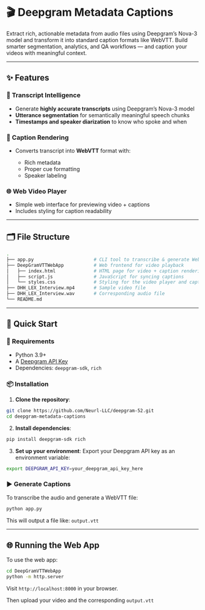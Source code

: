 # 🎬 Deepgram Metadata Captions

Extract rich, actionable metadata from audio files using Deepgram’s Nova-3 model and transform it into standard caption formats like WebVTT. Build smarter segmentation, analytics, and QA workflows — and caption your videos with meaningful context.

---

## ✨ Features

### 🧠 Transcript Intelligence

* Generate **highly accurate transcripts** using Deepgram’s Nova-3 model
* **Utterance segmentation** for semantically meaningful speech chunks
* **Timestamps and speaker diarization** to know who spoke and when

### 📼 Caption Rendering

* Converts transcript into **WebVTT** format with:

  * Rich metadata
  * Proper cue formatting
  * Speaker labeling

### 🌐 Web Video Player

* Simple web interface for previewing video + captions
* Includes styling for caption readability

---

## 🗂️ File Structure

```bash
.
├── app.py                      # CLI tool to transcribe & generate WebVTT/SRT captions
├── DeepGramVTTWebApp           # Web frontend for video playback
│   ├── index.html              # HTML page for video + caption rendering
│   ├── script.js               # JavaScript for syncing captions
│   └── styles.css              # Styling for the video player and captions
├── DHH_LEX_Interview.mp4       # Sample video file
├── DHH_LEX_Interview.wav       # Corresponding audio file
└── README.md
```

---

## 🚀 Quick Start

### 🔧 Requirements

* Python 3.9+
* A [Deepgram API Key](https://console.deepgram.com/)
* Dependencies: `deepgram-sdk`, `rich`

### 📦 Installation

1. **Clone the repository**:

```bash
git clone https://github.com/Neurl-LLC/deepgram-52.git
cd deepgram-metadata-captions
```

2. **Install dependencies**:

```bash
pip install deepgram-sdk rich
```

3. **Set up your environment**:
   Export your Deepgram API key as an environment variable:

```bash
export DEEPGRAM_API_KEY=your_deepgram_api_key_here
```

### ▶️ Generate Captions

To transcribe the audio and generate a WebVTT file:

```bash
python app.py
```

This will output a file like: `output.vtt`

---

## 🌐 Running the Web App

To use the web app:

```bash
cd DeepGramVTTWebApp
python -m http.server
```

Visit `http://localhost:8000` in your browser.

Then upload your video and the corresponding `output.vtt`

